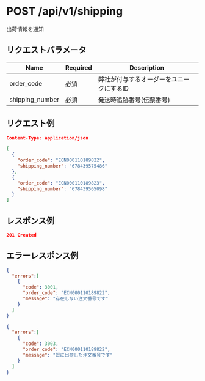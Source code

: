 # POST /api/v1/shipping
出荷情報を通知

## リクエストパラメータ

| Name          | Required    | Description                                                 |
|---------------|-------------|-------------------------------------------------------------|
| order_code | 必須 | 弊社が付与するオーダーをユニークにするID |
| shipping_number | 必須 | 発送時追跡番号(伝票番号) |

## リクエスト例
```json
Content-Type: application/json

[
  {
    "order_code": "ECN000110189822",
    "shipping_number": "678439575486"
  },
  {
    "order_code": "ECN000110189823",
    "shipping_number": "678439565098"
  }
]
```

## レスポンス例
```json
201 Created
```

## エラーレスポンス例
```json
{
  "errors":[
    {
      "code": 3001,
      "order_code": "ECN000110189822",
      "message": "存在しない注文番号です"
    }
  ]
}
```
```json
{
  "errors":[
    {
      "code": 3003,
      "order_code": "ECN000110189822",
      "message": "既に出荷した注文番号です"
    }
  ]
}
```
